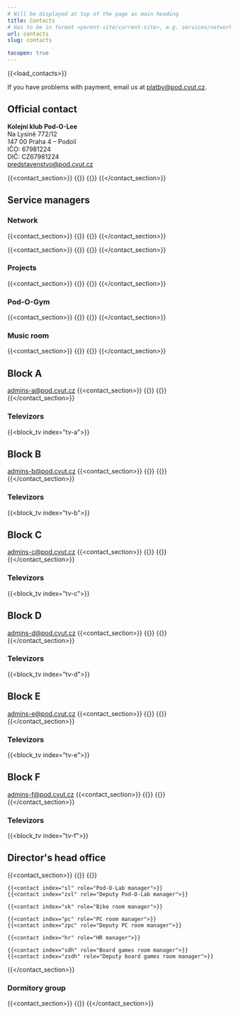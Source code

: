 ```yaml
---
# Will be displayed at top of the page as main heading
title: Contacts
# Has to be in format <parent-site/current-site>, e.g. services/network (notice missing slash at the beginning)
url: contacts
slug: contacts

tocopen: true
---
```

{{<load_contacts>}}

If you have problems with payment, email us at <platby@pod.cvut.cz>.

## Official contact

**Kolejní klub Pod-O-Lee**  
Na Lysině 772/12  
147 00 Praha 4 – Podolí  
IČO: 67981224  
DIČ: CZ67981224  
<predstavenstvo@pod.cvut.cz>

{{<contact_section>}}
    {{<contact index="pk" role="Chairman">}}
    {{<contact index="m" role="Vicechairman">}}
{{</contact_section>}}

## Service managers
### Network

{{<contact_section>}}
    {{<contact index="ss" role="System administrator">}}
    {{<contact index="zss" role="Deputy system administrator">}}
{{</contact_section>}}

{{<contact_section>}}
    {{<contact index="sn" role="Network administrator">}}
    {{<contact index="zsn" role="Deputy network administrator">}}
{{</contact_section>}}

### Projects

{{<contact_section>}}
    {{<contact index="sp" role="Project manager">}}
    {{<contact index="zsp" role="Deputy project manager">}}
{{</contact_section>}}

### Pod-O-Gym

{{<contact_section>}}
    {{<contact index="sg" role="Pod-O-Gym manager">}}
    {{<contact index="sgt" role="Member of Pod-O-Gym team">}}
{{</contact_section>}}

### Music room

{{<contact_section>}}
    {{<contact index="sh" role="Music room manager">}}
    {{<contact index="zsh" role="Deputy music room manager">}}
{{</contact_section>}}

## Block A

<admins-a@pod.cvut.cz>
{{<contact_section>}}
    {{<contact index="sba" role="Block A administrator">}}
    {{<contact index="zsba" role="Deputy block A administrator">}}
{{</contact_section>}}

### Televizors

{{<block_tv index="tv-a">}}

## Block B

<admins-b@pod.cvut.cz>
{{<contact_section>}}
    {{<contact index="sbb" role="Block B administrator">}}
    {{<contact index="zsbb" role="Deputy block B administrator">}}
{{</contact_section>}}

### Televizors

{{<block_tv index="tv-b">}}

## Block C

<admins-c@pod.cvut.cz>
{{<contact_section>}}
    {{<contact index="sbc" role="Block C administrator">}}
    {{<contact index="zsbc" role="Deputy block C administrator">}}
{{</contact_section>}}

### Televizors

{{<block_tv index="tv-c">}}

## Block D

<admins-d@pod.cvut.cz>
{{<contact_section>}}
    {{<contact index="sbd" role="Block D administrator">}}
    {{<contact index="zsbd" role="Deputy block D administrator">}}
{{</contact_section>}}

### Televizors

{{<block_tv index="tv-d">}}

## Block E

<admins-e@pod.cvut.cz>
{{<contact_section>}}
    {{<contact index="sbe" role="Block E administrator">}}
    {{<contact index="zsbe" role="Deputy block E administrator">}}
{{</contact_section>}}

### Televizors

{{<block_tv index="tv-e">}}

## Block F

<admins-f@pod.cvut.cz>
{{<contact_section>}}
    {{<contact index="sbf" role="Block F administrator">}}
    {{<contact index="zsbf" role="Deputy block F administrator">}}
{{</contact_section>}}

### Televizors

{{<block_tv index="tv-f">}}

## Director's head office

{{<contact_section>}}
    {{<contact index="st" role="Printer manager">}}
    {{<contact index="zst" role="Deputy printer manager">}}

    {{<contact index="sl" role="Pod-O-Lab manager">}}
    {{<contact index="zsl" role="Deputy Pod-O-Lab manager">}}

    {{<contact index="sk" role="Bike room manager">}}

    {{<contact index="pc" role="PC room manager">}}
    {{<contact index="zpc" role="Deputy PC room manager">}}

    {{<contact index="hr" role="HR manager">}}

    {{<contact index="sdh" role="Board games room manager">}}
    {{<contact index="zsdh" role="Deputy board games room manager">}}
{{</contact_section>}}

### Dormitory group

{{<contact_section>}}
    {{<contact index="vks" role="Head of dormitory group">}}
{{</contact_section>}}
